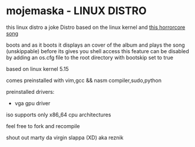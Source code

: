 # mojemaska - LINUX DISTRO

this linux distro a joke Distro based on the linux kernel and <a href="https://www.youtube.com/watch?v=CffHImZDG9M">this horrorcore song</a>

boots and as it boots it displays an cover of the album and plays the song (unskippable) before its gives you shell access
this feature can be disabled by adding an os.cfg file to the root directory
with bootskip set to true

based on linux kernel 5.15

comes preinstalled with vim,gcc && nasm compiler,sudo,python

preinstalled drivers:
- vga gpu driver

iso supports only x86_64 cpu architectures

feel free to fork and recompile

shout out marty da virgin slappa (XD) aka reznik
